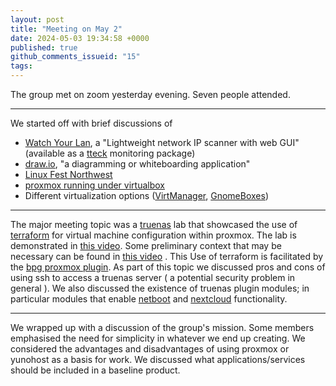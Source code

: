 ```yaml
---
layout: post
title: "Meeting on May 2"
date: 2024-05-03 19:34:58 +0000
published: true
github_comments_issueid: "15"
tags:
---
```


The group met on zoom yesterday evening.  Seven people attended.

-----------------

We started off with brief discussions of 
* [Watch Your Lan](https://github.com/aceberg/WatchYourLAN), a "Lightweight network IP scanner with web GUI" (available as a [tteck](https://tteck.github.io/Proxmox/) monitoring package)
* [draw.io](https://www.drawio.com/), "a diagramming or whiteboarding application"
* [Linux Fest Northwest](https://linuxfestnorthwest.org/)
* [proxmox running under virtualbox](https://homeservernotes.info/2024/04/21/installing-proxmox-on-virtualbox.html)
* Different virtualization options ([VirtManager](https://virt-manager.org/), [GnomeBoxes](https://help.gnome.org/users/gnome-boxes/stable/))

-----------------
The major meeting topic was a [truenas](https://www.truenas.com/) lab that showcased the use of [terraform](https://www.terraform.io/) for virtual machine configuration within proxmox.  The lab is demonstrated in [this video](https://rumble.com/v4sq2sl-demo-project-update-2024-05-01.html). Some preliminary context that may be necessary can be found in [this video](https://rumble.com/v4kkjol-demo-project-update-2024-03-21.html) . This Use of terraform is facilitated by the [bpg proxmox plugin](https://registry.terraform.io/providers/bpg/proxmox/latest).   As part of this topic we discussed pros and cons of using ssh to access a truenas server ( a potential security problem in general ).   We also discussed the existence of truenas plugin modules; in particular modules that enable [netboot](https://netboot.xyz/) and [nextcloud](https://nextcloud.com/) functionality.


-----------------
We wrapped up with a discussion of the group's mission.   Some members emphasised the need for simplicity in whatever we end up creating.   We considered the advantages and disadvantages of using proxmox or yunohost as a basis for work.   We discussed what applications/services should be included in a baseline product.

